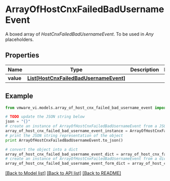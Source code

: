# ArrayOfHostCnxFailedBadUsernameEvent

A boxed array of *HostCnxFailedBadUsernameEvent*. To be used in *Any* placeholders. 

## Properties
Name | Type | Description | Notes
------------ | ------------- | ------------- | -------------
**value** | [**List[HostCnxFailedBadUsernameEvent]**](HostCnxFailedBadUsernameEvent.md) |  | 

## Example

```python
from vmware_vi.models.array_of_host_cnx_failed_bad_username_event import ArrayOfHostCnxFailedBadUsernameEvent

# TODO update the JSON string below
json = "{}"
# create an instance of ArrayOfHostCnxFailedBadUsernameEvent from a JSON string
array_of_host_cnx_failed_bad_username_event_instance = ArrayOfHostCnxFailedBadUsernameEvent.from_json(json)
# print the JSON string representation of the object
print ArrayOfHostCnxFailedBadUsernameEvent.to_json()

# convert the object into a dict
array_of_host_cnx_failed_bad_username_event_dict = array_of_host_cnx_failed_bad_username_event_instance.to_dict()
# create an instance of ArrayOfHostCnxFailedBadUsernameEvent from a dict
array_of_host_cnx_failed_bad_username_event_form_dict = array_of_host_cnx_failed_bad_username_event.from_dict(array_of_host_cnx_failed_bad_username_event_dict)
```
[[Back to Model list]](../README.md#documentation-for-models) [[Back to API list]](../README.md#documentation-for-api-endpoints) [[Back to README]](../README.md)


